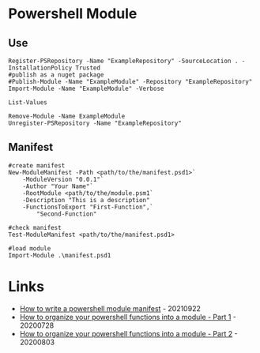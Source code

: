 # Powershell Module

## Use

```
Register-PSRepository -Name "ExampleRepository" -SourceLocation . -InstallationPolicy Trusted
#publish as a nuget package
#Publish-Module -Name "ExampleModule" -Repository "ExampleRepository"
Import-Module -Name "ExampleModule" -Verbose

List-Values

Remove-Module -Name ExampleModule
Unregister-PSRepository -Name "ExampleRepository"
```

## Manifest

```
#create manifest
New-ModuleManifest -Path <path/to/the/manifest.psd1>`
    -ModuleVersion "0.0.1"`
    -Author "Your Name"`
    -RootModule <path/to/the/module.psm1`
    -Description "This is a description"
    -FunctionsToExport "First-Function",`
        "Second-Function"

#check manifest
Test-ModuleManifest <path/to/the/manifest.psd1>

#load module
Import-Module .\manifest.psd1
```

# Links

* [How to write a powershell module manifest](https://docs.microsoft.com/de-de/powershell/scripting/developer/module/how-to-write-a-powershell-module-manifest?view=powershell-7.1) - 20210922
* [How to organize your powershell functions into a module - Part 1](https://matthewjdegarmo.com/powershell/2020/07/28/how-to-organize-your-powershell-functions-into-a-module-part-1.html) - 20200728
* [How to organize your powershell functions into a module - Part 2](https://matthewjdegarmo.com/powershell/2020/08/03/how-to-organize-your-powershell-functions-into-a-module-part-2.html) - 20200803
